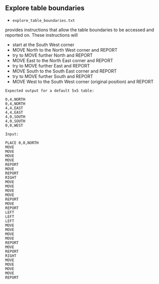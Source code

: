 ## Explore table boundaries

- `explore_table_boundaries.txt`

provides instructions that allow the table boundaries to be accessed and reported on. These instructions will

- start at the South West corner
- MOVE North to the North West corner and REPORT
- try to MOVE further North and REPORT
- MOVE East to the North East corner and REPORT
- try to MOVE further East and REPORT
- MOVE South to the South East corner and REPORT
- try to MOVE further South and REPORT
- MOVE West to the South West corner (original position) and REPORT

```plain
Expected output for a default 5x5 table:

0,4,NORTH
0,4,NORTH
4,4,EAST
4,4,EAST
4,0,SOUTH
4,0,SOUTH
0,0,WEST
```

```plain
Input:

PLACE 0,0,NORTH
MOVE
MOVE
MOVE
MOVE
REPORT
MOVE
REPORT
RIGHT
MOVE
MOVE
MOVE
MOVE
REPORT
MOVE
REPORT
LEFT
LEFT
LEFT
MOVE
MOVE
MOVE
MOVE
REPORT
MOVE
REPORT
RIGHT
MOVE
MOVE
MOVE
MOVE
REPORT
```
